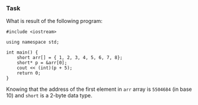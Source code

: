 ### Task

What is result of the following program:

```
#include <iostream>

using namespace std;

int main() {
    short arr[] = { 1, 2, 3, 4, 5, 6, 7, 8};
    short* p = &arr[0];
    cout << (int)(p + 5);
    return 0;
}

```

Knowing that the address of the first element in `arr` array is `5504684` (in base 10) and `short` is a 2-byte data type.